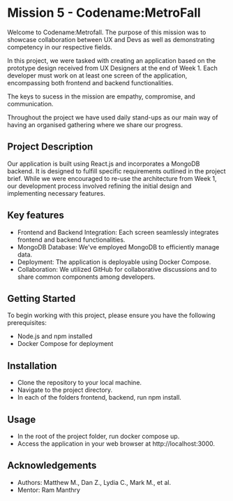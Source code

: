 
# Mission 5 - Codename:MetroFall

Welcome to Codename:Metrofall. The purpose of this mission was to showcase collaboration between UX and Devs as well as demonstrating competency in our respective fields. 

In this project, we were tasked with creating an application based on the prototype design received from UX Designers at the end of Week 1. Each developer must work on at least one screen of the application, encompassing both frontend and backend functionalities.

The keys to sucess in the mission are empathy, compromise, and communication. 

Throughout the project we have used daily stand-ups as our main way of having an organised gathering where we share our progress.





## Project Description

Our application is built using React.js and incorporates a MongoDB backend. It is designed to fulfill specific requirements outlined in the project brief. While we were encouraged to re-use the architecture from Week 1, our development process involved refining the initial design and implementing necessary features.

## Key features
 - Frontend and Backend Integration: Each screen seamlessly integrates frontend and backend functionalities.
- MongoDB Database: We've employed MongoDB to efficiently manage data.
- Deployment: The application is deployable using Docker Compose.
- Collaboration: We utilized GitHub for collaborative discussions and to share common components among developers.


## Getting Started

To begin working with this project, please ensure you have the following prerequisites:

- Node.js and npm installed
- Docker Compose for deployment

## Installation

 - Clone the repository to your local machine.
 - Navigate to the project directory.
 - In each of the folders frontend, backend, run npm install.


## Usage

 - In the root of the project folder, run docker compose up.
 - Access the application in your web browser at http://localhost:3000.



## Acknowledgements

 - Authors: Matthew M., Dan Z., Lydia C., Mark M., et al.
 - Mentor: Ram Manthry
 

